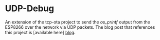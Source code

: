 # UDP-Debug

An extension of the tcp-ota project to send the *os_printf* output from the ESP8266 over the network via UDP packets. The blog post that references this project is [available here] [blog].

[blog]: http://smallbits.marshall-tribe.net/blog/2016/06/15/esp8266-remote-debug

